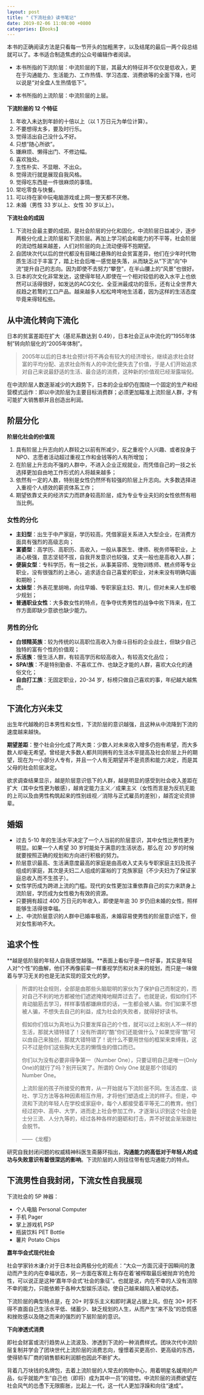 ```yaml
---
layout: post
title: "《下流社会》读书笔记"
date: 2019-02-06 11:08:00 +0800
categories: [Books]
---
```


本书的正确阅读方法是只看每一节开头的加粗黑字，以及结尾的最后一两个段总结就可以了。本书适合制造焦虑的公众号编辑作者阅读。

* 本书所指的下流阶层：中流阶层的下层，其最大的特征并不仅仅是低收入，更在于沟通能力、生活能力、工作热情、学习态度、消费欲等的全面下降，也可以说是“对全盘人生热情低下”。

* 本书所指的上流阶层：中流阶层的上层。

**下流阶层的 12 个特征**

1. 年收入未达到年龄的十倍以上（以 1 万日元为单位计算）。
2. 不要想得太多，要及时行乐。
3. 觉得活出自己没什么不好。
4. 只想“随心所欲”。
5. 嫌麻烦、懒得出门、不修边幅。
6. 喜欢独处。
7. 生性朴实、不显眼、不出众。
8. 觉得流行就是展现自我风格。
9. 觉得吃东西是一件很麻烦的事情。
10. 常吃零食与快餐。
11. 可以待在家中玩电脑游戏或上网一整天都不厌倦。
12. 未婚（男性 33 岁以上、女性 30 岁以上）。

**下流社会的成因**

1. 下流社会最主要的成因，是社会阶层的分化和固化，中流阶层日益减少，逐步两极分化成上流阶层和下流阶层。再加上学习机会和能力的不平等，社会阶层的流动性越来越差，人们对阶层的向上流动便得不抱期望。
2. 自团块次代以后的世代都没有目睹过悬殊的社会贫富差异，他们在少年时代物质生活过于丰富了，踏上社会后唯一感觉是失落，从而缺乏从“下流”向”中流“提升自己的志向。因为即使不去努力“攀登”，在半山腰上的“风景”也很好。
3. 日本的次文化非常发达，这使得年轻人即使在一个相对较低的收入水平上也依然可以活得很好，如发达的ACG文化、全亚洲最成功的音乐，还有让全世界大叔趋之若鹜的工口产品。越来越多人松松垮垮地生活着，因为这样的生活态度毕竟来得轻松些。

## 从中流化转向下流化

日本的贫富差距在扩大（基尼系数达到 0.49），日本社会正从中流化的“1955年体制”转向阶层化的“2005年体制”。

> 2005年以后的日本社会预计将不再会有较大的经济增长，继续追求社会财富的平均分配、追求社会所有人的中流化便失去了价值，于是人们开始追求对自己来说最舒适的生活、最合适的消费，这种新的价值观已经渐露端倪。

在中流阶层人数逐渐减少的大趋势下，日本的企业却仍在围绕一个固定的生产和经营模式运作：即以中流阶层为主要目标消费群；必须更加瞄准上流阶层人群，才有可能扩大销售额并且创造出利润。

## 阶层分化

**阶层化社会的价值观**

1. 具有阶层上升志向的人群较之以前有所减少，反之重视个人兴趣、或者投身于 NPO、志愿者活动超过重视工作和金钱等的人有所增加；
2. 在阶层上升志向不强的人群中，不进入企业正规就业，而凭借自己的一技之长选择更加自由地工作形式的人将越来越多；
3. 依然有一定的人数，特别是女性仍然怀有较强的阶层上升志向。大多数选择进入重视个人绩效的薪资体系工作；
4. 期望依靠丈夫的经济实力而跻身较高阶层，成为专业专业夫妇的女性依然有相当比例。

### 女性的分化

* **主妇型**：出生于中产家庭，学历较高，凭借家庭关系进入大型企业，在消费方面具有强烈的高级志向；
* **富婆型**：高学历、高职历、高收入，一般从事医生、律师、税务师等职业，上进心极强，意志坚韧不拔，自我开发意识也较强，丈夫一般也是高收入人群；
* **便装女型**：专科学历，有一技之长，从事美容师、宠物训练师、糕点师等专业职业，没有很强烈的上进心，追求适合自己喜爱的职业，对未来没有明确勾画和期盼；
* **太妹型**：外表花里胡哨，向往早婚、专职家庭主妇、育儿，但对未来人生却极少规划；
* **普通职业女性**：大多数女性的特点，在争夺优秀男性的战争中败下阵来，在工作方面即缺少意欲也缺少能力。

### 男性的分化

* **白领精英族**：较为传统的以高职位高收入为奋斗目标的企业战士，但缺少自己独特的富有个性的价值观；
* **乐活族**：慢生活人群，有较高学历和较高收入，有较高文化品位；
* **SPA!族**：不是特别勤奋、不喜欢工作、也缺乏才能的人群，喜欢大众化的通俗文化；
* **自由打工族**：无固定职业，20-34 岁，标榜只做自己喜欢的事，年纪越大越焦虑。

## 下流化方兴未艾

出生年代越晚的日本男性和女性，下流阶层的意识越强，且这种从中流降到下流的速度越来越快。

**期望差距**：整个社会分化成了两大类：少数人对未来收入增多仍抱有希望，而大多数人却毫无希望。曾经是大多数人都共同拥有的生活水平提高及社会阶层上升的期望，现在为一小部分人专有，并且一个人有无期望并不是资质和能力决定，而是其父母的社会阶层决定。

欲求调查结果显示，越是阶层意识低下的人群，越是明显的感受到社会收入差距在扩大（其中女性更为敏感），越肯定能力主义／成果主义（女性而言是为反抗无能的上司以及由男性构筑起来的性别歧视／消除与正式雇员的差别），越否定论资排辈。

## 婚姻

* 过去 5-10 年的生活水平决定了一个人当前的阶层意识，其中女性比男性更为明显。如果一个人希望 30 岁时能处于满意的生活状态，那么在 20 岁的时候就要按照正确的规划和方向进行积极的努力。
* 阶层意识最高、生活满意度最高的家庭是由高收入丈夫与专职家庭主妇及孩子组成的家庭，其次是夫妇二人组成的富裕的丁克族家庭（不少夫妇为了保证家庭总收入而不生孩子）。
* 女性学历成为跨进上流的门槛。现代的女性更加注重依靠自己的实力来跻身上流阶层，学历成为女性极为有效的资源。
* 只要拥有超过 400 万日元的年收入，即使是年逾 30 岁仍旧未婚的女性，照样能够生活得很幸福。
* 上、中流阶层意识的人群中已婚率极高，未婚容易使男性的阶层意识低下，但对女性影响不大。

## 追求个性

**越是低阶层的年轻人自我感觉越强。**表面上看似乎是一件好事，其实是年轻人对“个性”的曲解，他们不再像前辈一样重视学历和对未来的规划，而只是一味做着与学习无关的也是无法实现的亚文化的梦。

> 所谓的社会规则，全部是由那些头脑聪明的家伙为了保护自己而制定的，而对自己不利的地方都被他们遮遮掩掩地糊弄过去了。也就是说，假如你们不肯动脑筋去学习，样样事情都嫌麻烦的话，一生都会被人骗。你们如果不想被人骗，不想失去自己的利益，成为社会的失败者，就得好好读书。
> 
> 假如你们信以为真地认为只要发挥自己的个性，就可以过上和别人不一样的生活，那就大错特错了！没有所谓的“酷”你们还能做什么？如果觉得“酷”可以由自己来独创，那就大错特错了！说什么不要用世俗的框架来束缚我，这只不过是你们这些胸大无志的懒惰虫的借口而已。
> 
> 你们以为没有必要非得争第一（Number One），只要证明自己是唯一(Only One)的就行了吗？别开玩笑了。所谓的 Only One 就是那个领域的 Number One。
> 
> 上流阶层的孩子所接受的教育，从一开始就与下流阶层不同。生活态度、谈吐、学习方法等各种因素相互作用，才将他们塑造成上流的样子。但是，中流和下流的年轻人在学校或家庭中，每个人都接受着平等无二的教育。他们经过初中、高中、大学，进而走上社会参加工作，才逐渐认识到这个社会是士分三流、人分九等的，经过各种各样的磨砺和打击，弄不好就会渐渐跟社会脱节。
> 
> ——《龙樱》

研究自我封闭问题的权威精神科医生斋藤环指出，**沟通能力的高低对于年轻人的成功与失败意识有着很深远的影响**。下流阶层的人则往往带有低沟通能力的特点。

## 下流男性自我封闭，下流女性自我展现

下流社会的 5P 神器：

* 个人电脑 Personal Computer
* 手机 Pager
* 掌上游戏机 PSP
* 瓶装饮料 PET Bottle
* 薯片 Potato Chips

**嘉年华会式现代社会**

社会学家铃木谦介对于日本社会两极分化的观点：“大众一方面沉浸于因瞬间的激动而产生的内在幸福状态，另一方面在客观上有存在着‘被榨取最后被抛弃‘的危险性，可以说正是这种‘嘉年华会式’社会的象征”。也就是说，内在不幸的人没有消除不幸的能力，只能依赖于各种大型娱乐活动，使自己越来越陷入被动状态。

下流阶层的典型特点是，在 20+ 时享乐主义和即时满足占据上风，但在 30+ 时不得不直面自己生活水平低、储蓄少、缺乏规划的人生，从而产生“来不及”的恐慌感和挫败感以及随之而来的强烈的下层阶层的意识。

**下向渗透式消费**

即社会财富或流行趋势从上流波及、渗透到下流的一种消费样式。团块次代中流阶层复制并学会了团块世代上流阶层的消费志向，憧憬着买更高价、更高级的东西，使得轿车厂商的销售额和利润额也因此不断扩大。

背着几万块钱的名牌包，去着上流阶层的人常去的购物中心，用着明星名媛用的产品，似乎就能产生“自己也（即将）成为其中一员”的错觉。中流阶层的消费欲望在社会风气的怂恿下无限膨胀，比起上一代，这一代人更加浮躁和向往“速成”。

